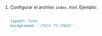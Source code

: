 1. Configurar el archivo `index.html` Ejemplo:

	```markdown
	---
	layout: home
	background: '/PATH_TO_IMAGE'
	---
	```

